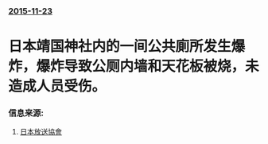 ### [2015-11-23](/news/2015/11/23/index.md)

##### 
# 日本靖国神社内的一间公共廁所发生爆炸，爆炸导致公厕内墙和天花板被烧，未造成人员受伤。 




### 信息来源:

1. [日本放送協會](http://www3.nhk.or.jp/news/html/20151123/k10010316601000.html)
